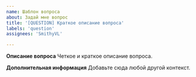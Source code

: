 ```yaml
---
name: Шаблон вопроса
about: Задай мне вопрос
title: '[QUESTION] Краткое описание вопроса'
labels: 'question'
assignees: 'SmithyVL'

---
```


**Описание вопроса**
Четкое и краткое описание вопроса.

**Дополнительная информация**
Добавьте сюда любой другой контекст.
